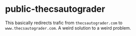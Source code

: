 # public-thecsautograder

This basically redirects trafic from ```thecsautograder.com``` to ```www.thecsautograder.com```. A weird solution to a weird problem.
